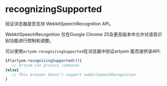 # recognizingSupported

验证浏览器是否支持 WebkitSpeechRecognition API。

WebkitSpeechRecognition 仅在Google Chrome 25及更高版本中允许对语音识别功能进行控制和调整。

可以使用`artyom.recognizingSupported`在浏览器中验证artyom 能否提供该API:

```javascript
if(artyom.recognizingSupported()){
   // Artyom can process commands
}else{
   // This browser doesn't support webkitSpeechRecognition
}
```
